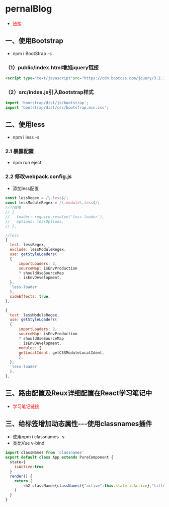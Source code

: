 # pernalBlog
- <a style="color:red" herf='http://101.201.220.43:8003'>链接</a>
## 一、使用Bootstrap
- npm i BootStrap -s
### （1）public/index.html增加jquery链接
```html
<script type="text/javascript"src="https://cdn.bootcss.com/jquery/3.2.1/jquery.min.js"></script>
```
### （2）src/index.js引入Bootstrap样式
```js
import 'bootstrap/dist/js/bootstrap';
import 'bootstrap/dist/css/bootstrap.min.css';
```
## 二、使用less
- npm i less -s
### 2.1 暴露配置
- npm run eject
### 2.2 修改webpack.config.js
- 添加less配置
```js
const lessRegex = /\.less$/;
const lessModuleRegex = /\.module\.less$/;
//可省略
// {
//   loader: require.resolve('less-loader'),
//   options: lessOptions,
// },

//less
{
  test: lessRegex,
  exclude: lessModuleRegex,
  use: getStyleLoaders(
  {
      importLoaders: 2,
      sourceMap: isEnvProduction
      ? shouldUseSourceMap
      : isEnvDevelopment,
  },
  'less-loader'
  ),
  sideEffects: true,
},

{
  test: lessModuleRegex,
  use: getStyleLoaders(
  {
      importLoaders: 2,
      sourceMap: isEnvProduction
      ? shouldUseSourceMap
      : isEnvDevelopment,
      modules: {
      getLocalIdent: getCSSModuleLocalIdent,
      },
  },
  'less-loader'
  ),
},
```
## 三、路由配置及Reux详细配置在React学习笔记中
- <a style="color:red" herf='https://github.com/Rrincil/React-learning-materials-'>学习笔记链接</a>
## 三、给标签增加动态属性---使用classnames插件
- 使用npm i classnames -s
- 类比Vue v-bind
```js
import classNames from 'classnames'
export default class App extends PureComponent {
  state={  
    isActive:true
  }
  render() {
    return (
        <h2 className={classNames({"active":this.state.isActive},"title")}>我要动态添加class属性</h2>
    )
  }
}

```
